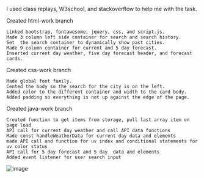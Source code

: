 I used class replays, W3school, and stackoverflow to help me with the task.

Created html-work branch

    Linked bootstrap, fontawesome, jquery, css, and script.js.
    Made 3 column left side container for search and search history.
    Set  the search container to dynamically show past cities.
    Made 9 column container for current and 5 day forecast.
    Inserted current day weather, five day forecast header, and forecast cards.

Created css-work branch

    Made global font family. 
    Cented the body so the search for the city is on the left. 
    Added color to the different container and width to the card body. 
    Added padding so everything is not up against the edge of the page.

Created java-work branch

    Created function to get items from storage, pull last array item on page load
    API call for current day weather and call API data functions	
    Made const handleWeatherData for current day data and elements
    made API call and function for uv index and conditional statements for uv color status
    API call for 5 day forecast and 5 day  data and elements
    Added event listener for user search input

![image](https://user-images.githubusercontent.com/123212035/229681507-e00ea505-d21b-45d2-bc90-d69360d7ee19.png)

